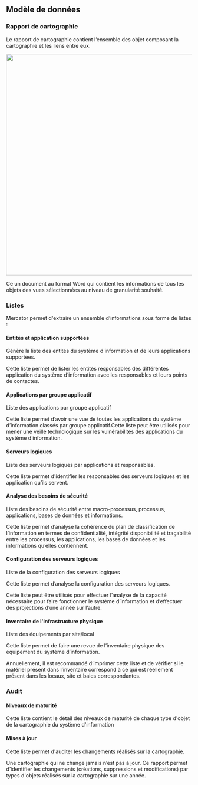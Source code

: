 ## Modèle de données

### Rapport de cartographie

Le rapport de cartographie contient l’ensemble des objet composant la cartographie et les liens entre eux. 

[<img src="/mercator/images/report.png" width="600">](/mercator/images/report.png)

Ce un document au format Word qui contient les informations de tous les objets des vues sélectionnées au niveau de granularité souhaité.

### Listes

Mercator permet d'extraire un ensemble d’informations sous forme de listes :

#### Entités et application supportées 

Génère la liste des entités du système d'information et de leurs applications supportées. 

Cette liste permet de lister les entités responsables des différentes application du système d’information avec les responsables et leurs points de contactes.

#### Applications par groupe applicatif 

Liste des applications par groupe applicatif 

Cette liste permet d’avoir une vue de toutes les applications du système d’information classés par groupe applicatif.Cette liste peut être utilisés pour mener une veille technologique sur les vulnérabilités des applications du système d’information.

#### Serveurs logiques

Liste des serveurs logiques par applications et responsables.

Cette liste permet d'identifier les responsables des serveurs logiques et les application qu’ils servent.

#### Analyse des besoins de sécurité 

Liste des besoins de sécurité entre macro-processus, processus, applications, bases de données et informations. 

Cette liste permet d’analyse la cohérence du plan de classification de l’information en termes de confidentialité, intégrité disponibilité et traçabilité entre les processus, les applications, les bases de données et les informations qu’elles contiennent.

#### Configuration des serveurs logiques 

Liste de la configuration des serveurs logiques 

Cette liste permet d’analyse la configuration des serveurs logiques.

Cette liste peut être utilisés pour effectuer l’analyse de la capacité nécessaire pour faire fonctionner le système d’information et d’effectuer des projections d’une année sur l’autre.

#### Inventaire de l'infrastructure physique 

Liste des équipements par site/local 

Cette liste permet de faire une revue de l’inventaire physique des équipement du système d’information.

Annuellement, il est recommandé d’imprimer cette liste et de vérifier si le matériel présent dans l’inventaire correspond à ce qui est réellement présent dans les locaux, site et baies correspondantes.

### Audit

#### Niveaux de maturité

Cette liste contient le détail des niveaux de maturité de chaque type d'objet de la cartographie du système d'information


#### Mises à jour

Cette liste permet d'auditer les changements réalisés sur la cartographie.

Une cartographie qui ne change jamais n’est pas à jour. Ce rapport permet d’identifier les changements (créations, suppressions et modifications) par types d'objets réalisés sur la cartographie sur une année.

